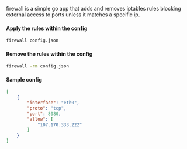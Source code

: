 firewall is a simple go app that adds and removes iptables rules blocking external access to ports
unless it matches a specific ip.

#### Apply the rules within the config
```bash
firewall config.json
```

#### Remove the rules within the config
```bash
firewall -rm config.json
```

#### Sample config
```json
[
    {
        "interface": "eth0",
        "proto": "tcp",
        "port": 8080,
        "allow": [
            "107.170.333.222"
        ]
    }
]
```
